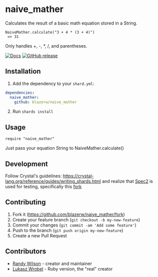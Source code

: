 # naive_mather

Calculates the result of a basic math equation stored
in a String.
```
NaiveMather.calculate("3 + 4 * (3 + 4)")
 => 31
```
Only handles +, -, *, /, and parentheses.

[![Docs](https://img.shields.io/badge/docs-available-brightgreen.svg)](https://github.com/blazerw/naive_mather/docs/)
[![GitHub release](https://img.shields.io/github/release/blazerw/naive_mather.svg)](https://github.com/blazerw/naive_mather/releases)


## Installation

1. Add the dependency to your `shard.yml`:
```yaml
dependencies:
  naive_mather:
    github: blazerw/naive_mather
```
2. Run `shards install`

## Usage

```crystal
require "naive_mather"
```

Just pass your equation String to NaiveMather.calculate()

## Development

Follow Crystal's guidelines: https://crystal-lang.org/reference/guides/writing_shards.html and realize that [Spec2](https://github.com/waterlink/spec2.cr) is used for testing, specifically this [fork](https://github.com/ThunderKey/spec2.cr)

## Contributing

1. Fork it (<https://github.com/blazerw/naive_mather/fork>)
2. Create your feature branch (`git checkout -b my-new-feature`)
3. Commit your changes (`git commit -am 'Add some feature'`)
4. Push to the branch (`git push origin my-new-feature`)
5. Create a new Pull Request

## Contributors

- [Randy Wilson](https://github.com/blazerw) - creator and maintainer
- [Lukasz Wrobel](https://lukaszwrobel.pl/) - Ruby version, the "real" creator
